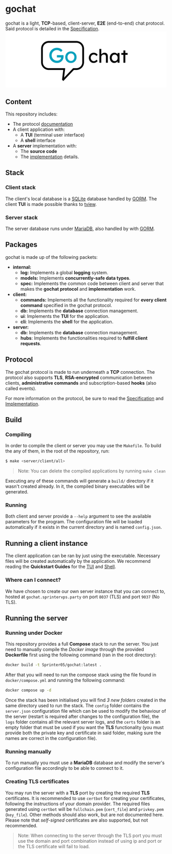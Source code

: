# gochat
gochat is a light, **TCP**-based, client-server, **E2E** (end-to-end) chat protocol. Said protocol is detailed in the [Specification](doc/SPECIFICATION.md).
![Banner](images/gochat_banner_white.png)

## Content
This repository includes:
- The protocol [documentation](doc/SPECIFICATION.md)
- A client application with:
    - A **TUI** (terminal user interface)
    - A **shell** interface
- A **server** implementation with:
    - The **source code**
    - The [implementation](doc/IMPLEMENTATION.md) details.

## Stack
### Client stack
The client's local database is a [SQLite](https://www.sqlite.org/) database handled by [GORM](https://gorm.io/index.html). The client **TUI** is made possible thanks to [tview](https://github.com/rivo/tview).
### Server stack
The server database runs under [MariaDB](https://mariadb.org/), also handled by with [GORM](https://gorm.io/index.html).

## Packages
gochat is made up of the following packets:
- **internal:**
    - **log:** Implements a global **logging** system.
    - **models:** Implements **concurrently-safe data types**.
    - **spec:** Implements the common code between client and server that makes the **gochat protocol** and **implementation** work.
- **client:**
    - **commands:** Implements all the functionality required for **every client command** specified in the gochat protocol.
    - **db:** Implements the **database** connection management.
    - **ui**: Implements the **TUI** for the application.
    - **cli**: Implements the **shell** for the application.
- **server:**
    - **db:** Implements the **database** connection management.
    - **hubs**: Implements the functionalities required to **fulfill client requests**.

## Protocol
The gochat protocol is made to run underneath a **TCP** connection. The protocol also supports **TLS**, **RSA-encrypted** communication between clients, **administrative commands** and subscription-based **hooks** (also called events).

For more information on the protocol, be sure to read the [Specification](doc/SPECIFICATION.md) and [Implementation](doc/IMPLEMENTATION.md).

## Build
### Compiling
In order to compile the client or server you may use the `Makefile`. To build the any of them, in the root of the repository, run:

```bash
$ make <server/client/all>
```

> Note: You can delete the compiled applications by running `make clean`

Executing any of these commands will generate a `build/` directory if it wasn't created already. In it, the compiled binary executables will be generated.

### Running
Both client and server provide a `--help` argument to see the available parameters for the program. The configuration file will be loaded automatically if it exists in the current directory and is named `config.json`.
 
## Running a client instance
The client application can be ran by just using the executable. Necessary files will be created automatically by the application. We recommend reading the **Quickstart Guides** for the [TUI](doc/TUI.md) and [Shell](doc/SHELL.md).

### Where can I connect?
We have chosen to create our own server instance that you can connect to, hosted at `gochat.sprintervps.party` on port `8037` (TLS) and port `9037` (No TLS).

## Running the server
### Running under Docker
This repository provides a full **Compose** stack to run the server. You just need to manually compile the *Docker image* through the provided **Dockerfile** first using the following command (ran in the root directory):

```bash
docker build -t Sprinter05/gochat:latest .
```

After that you will need to run the compose stack using the file found in `docker/compose.yml` and running the following command:

```bash
docker compose up -d
```

Once the stack has been initialised you will find *3 new folders* created in the same directory used to run the stack. The `config` folder contains the `server.json` configuration file which can be used to modify the behaviour of the server (restart is required after changes to the configuration file), the `logs` folder contains all the relevant server logs, and the `certs` folder is an empty folder that must be used if you want the **TLS** functionality (you must provide both the private key and certificate in said folder, making sure the names are correct in the configuration file).

### Running manually
To run manually you must use a **MariaDB** database and modify the server's configuration file accordingly to be able to connect to it.

### Creating TLS certificates
You may run the server with a **TLS** port by creating the required **TLS** certificates. It is recommended to use `certbot` for creating your certificates, following the instructions of your domain provider. The required files generated using `certbot` will be `fullchain.pem` (`cert_file`) and `privkey.pem` (`key_file`). Other methods should also work, but are not documented here. Please note that *self-signed* certificates are also supported, but not recommended.

> Note: When connecting to the server through the TLS port you must use the domain and port combination instead of using ip and port or the TLS certificate will fail to load.
